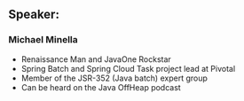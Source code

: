 ## Speaker: 

### Michael Minella
* Renaissance Man and JavaOne Rockstar
* Spring Batch and Spring Cloud Task project lead at Pivotal
* Member of the JSR-352 (Java batch) expert group
* Can be heard on the Java OffHeap podcast


